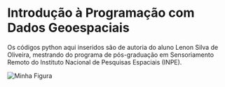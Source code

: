 <h1>Introdução à Programação com Dados Geoespaciais</h1>
<p>Os códigos python aqui inseridos são de autoria do aluno Lenon Silva de Oliveira, mestrando do programa de pós-graduação em Sensoriamento Remoto do Instituto Nacional de Pesquisas Espaciais (INPE).</p>
<img src="https://www.clipartmax.com/png/small/146-1464508_machine-learning-from-disaster-python-logo.png" alt="Minha Figura">
